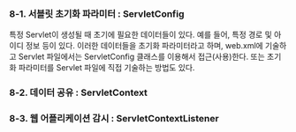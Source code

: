 ### 8-1. 서블릿 초기화 파라미터 : ServletConfig
특정 Servlet이 생성될 때 초기에 필요한 데이터들이 있다. 예를 들어, 특정 경로 및 아이디 정보 등이 있다. 이러한 데이터들을 초기화 파라미터라고 하며, web.xml에 기술하고 Servlet 파일에서는 ServletConfig 클래스를 이용해서 접근(사용)한다. 또는 초기화 파라미터를 Servlet 파일에 직접 기술하는 방법도 있다.



### 8-2. 데이터 공유 : ServletContext

### 8-3. 웹 어플리케이션 감시 : ServletContextListener
<!--stackedit_data:
eyJoaXN0b3J5IjpbLTgwMjY5MDk2OSw5NDM5NzYxNTJdfQ==
-->